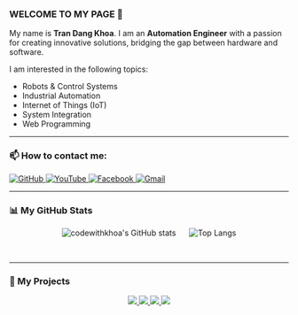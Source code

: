 ### WELCOME TO MY PAGE 👋

My name is **Tran Dang Khoa**. I am an **Automation Engineer** with a passion for creating innovative solutions, bridging the gap between hardware and software.

I am interested in the following topics:
* Robots & Control Systems
* Industrial Automation
* Internet of Things (IoT)
* System Integration
* Web Programming

---

### 📫 How to contact me:

<p align="left">
<a href="https://github.com/CodeWithKhoa" target="_blank">
<img src="https://img.shields.io/badge/GitHub-100000?style=for-the-badge&logo=github&logoColor=white" alt="GitHub"/>
</a>
<a href="https://youtube.com/@codewithkhoa" target="_blank">
<img src="https://img.shields.io/badge/YouTube-FF0000?style=for-the-badge&logo=youtube&logoColor=white" alt="YouTube"/>
</a>
<a href="https://www.facebook.com/OfficialTranDangKhoa" target="_blank">
<img src="https://img.shields.io/badge/Facebook-1877F2?style=for-the-badge&logo=facebook&logoColor=white" alt="Facebook"/>
</a>
<a href="mailto:trandangkhoa31122006@gmail.com">
<img src="https://img.shields.io/badge/Gmail-D14836?style=for-the-badge&logo=gmail&logoColor=white" alt="Gmail"/>
</a>
</p>

---

### 📊 My GitHub Stats

<p align="center">
  <picture>
    <source media="(prefers-color-scheme: dark)" srcset="https://github-readme-stats.vercel.app/api?username=codewithkhoa&show_icons=true&theme=tokyonight">
    <source media="(prefers-color-scheme: light)" srcset="https://github-readme-stats.vercel.app/api?username=codewithkhoa&show_icons=true&theme=transparent">
    <img src="https://github-readme-stats.vercel.app/api?username=codewithkhoa&show_icons=true&theme=shadow_blue" alt="codewithkhoa's GitHub stats" />
  </picture>
  &nbsp;&nbsp;&nbsp;&nbsp;
  <picture>
    <source media="(prefers-color-scheme: dark)" srcset="https://github-readme-stats.vercel.app/api/top-langs/?username=codewithkhoa&layout=donut&theme=tokyonight">
    <source media="(prefers-color-scheme: light)" srcset="https://github-readme-stats.vercel.app/api/top-langs/?username=codewithkhoa&layout=donut&theme=transparent">
    <img src="https://github-readme-stats.vercel.app/api/top-langs/?username=codewithkhoa&layout=donut&theme=shadow_blue" alt="Top Langs" />
  </picture>
</p>

<br>

---

### 🚀 My Projects

<p align="center">
  <a href="https://github.com/codewithkhoa/Auto_Device_ADB">
    <picture>
      <source media="(prefers-color-scheme: dark)" srcset="https://github-readme-stats.vercel.app/api/pin/?username=codewithkhoa&repo=Auto_Device_ADB&theme=blueberry" />
      <source media="(prefers-color-scheme: light)" srcset="https://github-readme-stats.vercel.app/api/pin/?username=codewithkhoa&repo=Auto_Device_ADB&theme=shadow_blue" />
      <img src="https://github-readme-stats.vercel.app/api/pin/?username=codewithkhoa&repo=Auto_Device_ADB&theme=shadow_blue" />
    </picture>
  </a>
  <a href="https://github.com/codewithkhoa/Diem-danh-hoc-sinh-Face-ID-THPT">
    <picture>
      <source media="(prefers-color-scheme: dark)" srcset="https://github-readme-stats.vercel.app/api/pin/?username=codewithkhoa&repo=Diem-danh-hoc-sinh-Face-ID-THPT&theme=blueberry" />
      <source media="(prefers-color-scheme: light)" srcset="https://github-readme-stats.vercel.app/api/pin/?username=codewithkhoa&repo=Diem-danh-hoc-sinh-Face-ID-THPT&theme=shadow_blue" />
      <img src="https://github-readme-stats.vercel.app/api/pin/?username=codewithkhoa&repo=Diem-danh-hoc-sinh-Face-ID-THPT&theme=shadow_blue" />
    </picture>
  </a>
  <a href="https://github.com/codewithkhoa/pcb_tay_cam">
    <picture>
      <source media="(prefers-color-scheme: dark)" srcset="https://github-readme-stats.vercel.app/api/pin/?username=codewithkhoa&repo=pcb_tay_cam&theme=blueberry" />
      <source media="(prefers-color-scheme: light)" srcset="https://github-readme-stats.vercel.app/api/pin/?username=codewithkhoa&repo=pcb_tay_cam&theme=shadow_blue" />
      <img src="https://github-readme-stats.vercel.app/api/pin/?username=codewithkhoa&repo=pcb_tay_cam&theme=shadow_blue" />
    </picture>
  </a>
  <a href="https://github.com/codewithkhoa/deauther_library">
    <picture>
      <source media="(prefers-color-scheme: dark)" srcset="https://github-readme-stats.vercel.app/api/pin/?username=codewithkhoa&repo=deauther_library&theme=blueberry" />
      <source media="(prefers-color-scheme: light)" srcset="https://github-readme-stats.vercel.app/api/pin/?username=codewithkhoa&repo=deauther_library&theme=shadow_blue" />
      <img src="https://github-readme-stats.vercel.app/api/pin/?username=codewithkhoa&repo=deauther_library&theme=shadow_blue" />
    </picture>
  </a>
</p>
